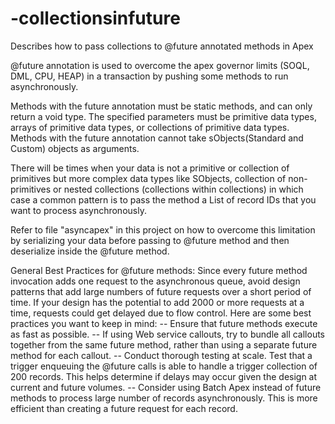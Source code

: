 # -collectionsinfuture
Describes how to pass collections to @future annotated methods in Apex

@future annotation is used to overcome the apex governor limits (SOQL, DML, CPU, HEAP) in a transaction by pushing some methods to run asynchronously. 

Methods with the future annotation must be static methods, and can only return a void type. The specified parameters must be primitive data types, arrays of primitive data types, or collections of primitive data types. Methods with the future annotation cannot take sObjects(Standard and Custom) objects as arguments.

There will be times when your data is not a primitive or collection of primitives but more complex data types like SObjects, collection of non-primitives or nested collections (collections within collections) in which case a common pattern is to pass the method a List of record IDs that you want to process asynchronously.

Refer to file "asyncapex" in this project on how to overcome this limitation by serializing your data before passing to @future method and then deserialize inside the @future method. 

General Best Practices for @future methods:
Since every future method invocation adds one request to the asynchronous queue, avoid design patterns that add large numbers of future requests over a short period of time. If your design has the potential to add 2000 or more requests at a time, requests could get delayed due to flow control. Here are some best practices you want to keep in mind:
-- Ensure that future methods execute as fast as possible.
-- If using Web service callouts, try to bundle all callouts together from the same future method, rather than using a separate future method for each callout.
-- Conduct thorough testing at scale. Test that a trigger enqueuing the @future calls is able to handle a trigger collection of 200 records. This helps determine if delays may occur given the design at current and future volumes.
-- Consider using Batch Apex instead of future methods to process large number of records asynchronously. This is more efficient than creating a future request for each record.
